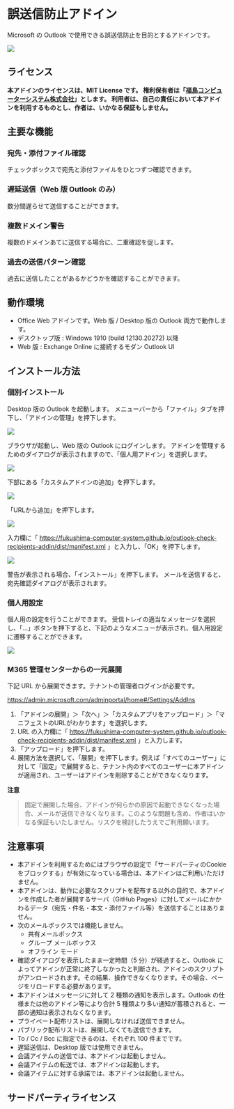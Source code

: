 ﻿# 誤送信防止アドイン

Microsoft の Outlook で使用できる誤送信防止を目的とするアドインです。

![](./images/sample.PNG)

## ライセンス

**本アドインのライセンスは、MIT License です。
権利保有者は「[福島コンピューターシステム株式会社](https://www.fcs.co.jp)」とします。
利用者は、自己の責任において本アドインを利用するものとし、作者は、いかなる保証もしません。**

## 主要な機能

### 宛先・添付ファイル確認

チェックボックスで宛先と添付ファイルをひとつずつ確認できます。

### 遅延送信（Web 版 Outlook のみ）

数分間遅らせて送信することができます。

### 複数ドメイン警告

複数のドメインあてに送信する場合に、二重確認を促します。

### 過去の送信パターン確認

過去に送信したことがあるかどうかを確認することができます。

## 動作環境

- Office Web アドインです。Web 版 / Desktop 版の Outlook 両方で動作します。
- デスクトップ版 : Windows 1910 (build 12130.20272) 以降
- Web 版 : Exchange Online に接続するモダン Outlook UI


## インストール方法

### 個別インストール

Desktop 版の Outlook を起動します。
メニューバーから「ファイル」タブを押下し、「アドインの管理」を押下します。

![](./images/install-01.PNG)

ブラウザが起動し、Web 版の Outlook にログインします。
アドインを管理するためのダイアログが表示されますので、「個人用アドイン」を選択します。

![](./images/install-02.PNG)

下部にある「カスタムアドインの追加」を押下します。

![](./images/install-03.PNG)

「URLから追加」を押下します。

![](./images/install-04.PNG)

入力欄に「 https://fukushima-computer-system.github.io/outlook-check-recipients-addin/dist/manifest.xml 」と入力し、「OK」を押下します。

![](./images/install-05.PNG)

警告が表示される場合、「インストール」を押下します。
メールを送信すると、宛先確認ダイアログが表示されます。

### 個人用設定

個人用の設定を行うことができます。
受信トレイの適当なメッセージを選択し、「…」ボタンを押下すると、下記のようなメニューが表示され、個人用設定に遷移することができます。

![](./images/install-06.PNG)


### M365 管理センターからの一元展開

下記 URL から展開できます。テナントの管理者ログインが必要です。

https://admin.microsoft.com/adminportal/home#/Settings/AddIns

1. 「アドインの展開」＞「次へ」＞「カスタムアプリをアップロード」＞「マニフェストのURLがわかります」を選択します。
2. URL の入力欄に「 https://fukushima-computer-system.github.io/outlook-check-recipients-addin/dist/manifest.xml 」と入力します。
3. 「アップロード」を押下します。
4. 展開方法を選択して、「展開」を押下します。例えば「すべてのユーザー」に対して「固定」で展開すると、テナント内のすべてのユーザーに本アドインが適用され、ユーザーはアドインを削除することができなくなります。

**注意**

> 固定で展開した場合、アドインが何らかの原因で起動できなくなった場合、メールが送信できなくなります。このような問題も含め、作者はいかなる保証もいたしません。リスクを検討したうえでご利用願います。

## 注意事項

- 本アドインを利用するためにはブラウザの設定で「サードパーティのCookieをブロックする」が有効になっている場合は、本アドインはご利用いただけません。
- 本アドインは、動作に必要なスクリプトを配布する以外の目的で、本アドインを作成した者が展開するサーバ（GitHub Pages）に対してメールにかかわるデータ（宛先・件名・本文・添付ファイル等）を送信することはありません。
- 次のメールボックスでは機能しません。
  - 共有メールボックス
  - グループ メールボックス
  - オフライン モード
- 確認ダイアログを表示したまま一定時間（5 分）が経過すると、Outlook によってアドインが正常に終了しなかったと判断され、アドインのスクリプトがアンロードされます。その結果、操作できなくなります。その場合、ページをリロードする必要があります。
- 本アドインはメッセージに対して 2 種類の通知を表示します。Outlook の仕様または他のアドイン等により合計 5 種類より多い通知が蓄積されると、一部の通知は表示されなくなります。
- プライベート配布リストは、展開しなければ送信できません。
- パブリック配布リストは、展開しなくても送信できます。
- To / Cc / Bcc に指定できるのは、それぞれ 100 件までです。
- 遅延送信は、Desktop 版では使用できません。
- 会議アイテムの送信では、本アドインは起動しません。
- 会議アイテムの転送では、本アドインは起動します。
- 会議アイテムに対する承諾では、本アドインは起動しません。


## サードパーティライセンス


